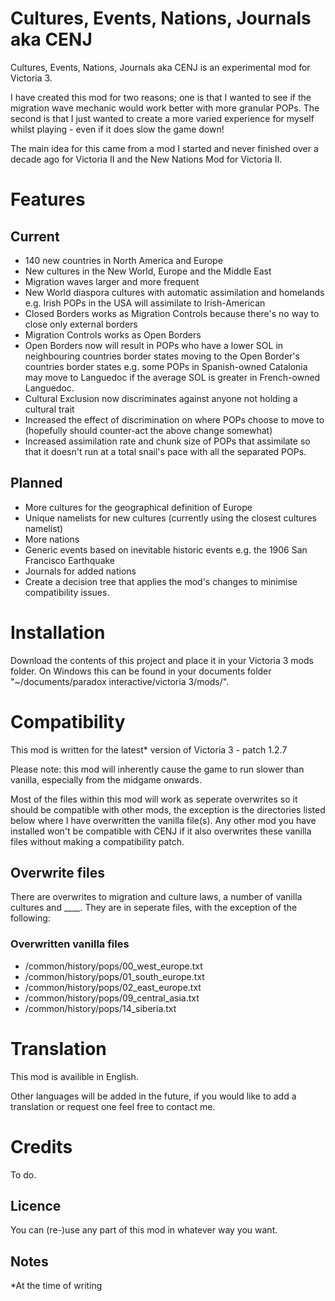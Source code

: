 # Cultures, Events, Nations, Journals aka CENJ

Cultures, Events, Nations, Journals aka CENJ is an experimental mod for Victoria 3.

I have created this mod for two reasons; one is that I wanted to see if the migration wave mechanic would work better with more granular POPs. The second is that I just wanted to create a more varied experience for myself whilst playing - even if it does slow the game down!

The main idea for this came from a mod I started and never finished over a decade ago for Victoria II and the New Nations Mod for Victoria II.

# Features

## Current

- 140 new countries in North America and Europe
- New cultures in the New World, Europe and the Middle East
- Migration waves larger and more frequent
- New World diaspora cultures with automatic assimilation and homelands e.g. Irish POPs in the USA will assimilate to Irish-American
- Closed Borders works as Migration Controls because there's no way to close only external borders
- Migration Controls works as Open Borders
- Open Borders now will result in POPs who have a lower SOL in neighbouring countries border states moving to the Open Border's countries border states e.g. some POPs in Spanish-owned Catalonia may move to Languedoc if the average SOL is greater in French-owned Languedoc.
- Cultural Exclusion now discriminates against anyone not holding a cultural trait
- Increased the effect of discrimination on where POPs choose to move to (hopefully should counter-act the above change somewhat)
- Increased assimilation rate and chunk size of POPs that assimilate so that it doesn't run at a total snail's pace with all the separated POPs.

## Planned
- More cultures for the geographical definition of Europe
- Unique namelists for new cultures (currently using the closest cultures namelist)
- More nations
- Generic events based on inevitable historic events e.g. the 1906 San Francisco Earthquake
- Journals for added nations
- Create a decision tree that applies the mod's changes to minimise compatibility issues.

# Installation

Download the contents of this project and place it in your Victoria 3 mods folder. On Windows this can be found in your documents folder "~/documents/paradox interactive/victoria 3/mods/".

# Compatibility

This mod is written for the latest* version of Victoria 3 - patch 1.2.7

Please note: this mod will inherently cause the game to run slower than vanilla, especially from the midgame onwards.

Most of the files within this mod will work as seperate overwrites so it should be compatible with other mods, the exception is the directories listed below where I have overwritten the vanilla file(s). Any other mod you have installed won't be compatible with CENJ if it also overwrites these vanilla files without making a compatibility patch.

## Overwrite files

There are overwrites to migration and culture laws, a number of vanilla cultures and ____. They are in seperate files, with the exception of the following:

### Overwritten vanilla files

- /common/history/pops/00_west_europe.txt
- /common/history/pops/01_south_europe.txt
- /common/history/pops/02_east_europe.txt
- /common/history/pops/09_central_asia.txt
- /common/history/pops/14_siberia.txt

# Translation

This mod is availible in English.

Other languages will be added in the future, if you would like to add a translation or request one feel free to contact me. 

# Credits

To do.

## Licence

You can (re-)use any part of this mod in whatever way you want.

## Notes

*At the time of writing
